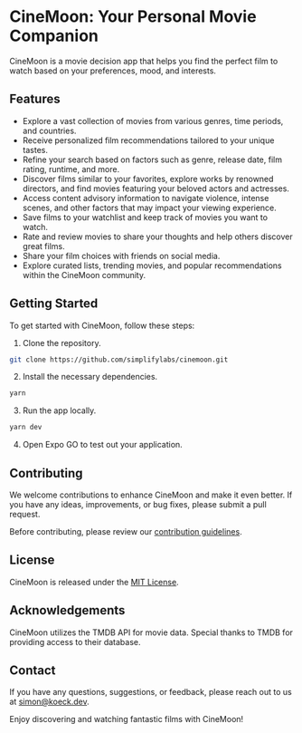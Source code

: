 # CineMoon: Your Personal Movie Companion

CineMoon is a movie decision app that helps you find the perfect film to watch based on your preferences, mood, and interests.

## Features

- Explore a vast collection of movies from various genres, time periods, and countries.
- Receive personalized film recommendations tailored to your unique tastes.
- Refine your search based on factors such as genre, release date, film rating, runtime, and more.
- Discover films similar to your favorites, explore works by renowned directors, and find movies featuring your beloved actors and actresses.
- Access content advisory information to navigate violence, intense scenes, and other factors that may impact your viewing experience.
- Save films to your watchlist and keep track of movies you want to watch.
- Rate and review movies to share your thoughts and help others discover great films.
- Share your film choices with friends on social media.
- Explore curated lists, trending movies, and popular recommendations within the CineMoon community.

## Getting Started

To get started with CineMoon, follow these steps:

1. Clone the repository.

```bash
git clone https://github.com/simplifylabs/cinemoon.git
```

2. Install the necessary dependencies.

```bash
yarn
```

3. Run the app locally.

```bash
yarn dev
```

4. Open Expo GO to test out your application.

## Contributing

We welcome contributions to enhance CineMoon and make it even better. If you have any ideas, improvements, or bug fixes, please submit a pull request.

Before contributing, please review our [contribution guidelines](CONTRIBUTING.md).

## License

CineMoon is released under the [MIT License](LICENSE).

## Acknowledgements

CineMoon utilizes the TMDB API for movie data. Special thanks to TMDB for providing access to their database.

## Contact

If you have any questions, suggestions, or feedback, please reach out to us at simon@koeck.dev.

Enjoy discovering and watching fantastic films with CineMoon!
